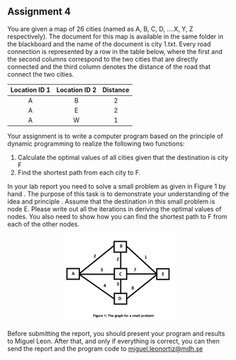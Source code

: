 ## Assignment 4
You are given a map of 26 cities (named as A, B, C, D, ….X, Y, Z respectively). The document for this map is available in the same folder in the blackboard and the name of the document is city 1.txt. Every road connection is represented by a row in the table below, where the first and the second columns correspond to the two cities that are directly connected and the third column denotes the distance of the road that connect the two cities.
  
| Location ID 1 | Location ID 2 | Distance  |
| :---: |:---:| :---:|
| A | B | 2 |
| A | E | 2 |
| A | W | 1 |


Your assignment is to write a computer program based on the principle of dynamic programming to realize the following two functions:

1. Calculate the optimal values of all cities given that the destination is city F
2. Find the shortest path from each city to F.


In your lab report you need to solve a small problem as given in Figure 1 by hand . The purpose of this task is to demonstrate your understanding of the idea and principle . Assume that the destination in this small problem is node E. Please write out all the iterations in deriving the optimal values of nodes. You also need to show how you can find the shortest path to F from each of the other nodes.

<p align="center">
<img src="readme/figure1.png" width="50%">
</p>

Before submitting the report, you should present your program and results to Miguel Leon. After that, and only if everything is correct, you can then send the report and the program code to miguel.leonortiz@mdh.se
